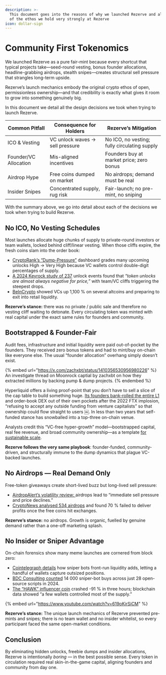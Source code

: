 ```yaml
---
description: >-
  This document goes into the reasons of why we launched Rezerve and also some
  of the ethos we hold very strongly at Rezerve
icon: dollar-sign
---
```


# Community First Tokenomics

We launched Rezerve as a pure fair-mint because every shortcut that typical projects take—seed-round vesting, bonus founder allocations, headline-grabbing airdrops, stealth snipes—creates structural sell pressure that strangles long-term upside.

Rezerve’s launch mechanics embody the original crypto ethos of open, permissionless ownership—and that credibility is exactly what gives it room to grow into something genuinely big.

In this document we detail all the design decisions we took when trying to launch Rezerve.

| Common Pitfall        | Consequence for Holders         | Rezerve’s Mitigation                         |
| --------------------- | ------------------------------- | -------------------------------------------- |
| ICO & Vesting         | VC unlock waves → sell pressure | No ICO, no vesting; fully circulating supply |
| Founder/VC Allocation | Mis-aligned incentives          | Founders buy at market price; zero bonus     |
| Airdrop Hype          | Free coins dumped on market     | No airdrops; demand must be real             |
| Insider Snipes        | Concentrated supply, rug risk   | Fair-launch; no pre-mint, no sniping         |

With the summary above, we go into detail about each of the decisions we took when trying to build Rezerve.

## No ICO, No Vesting Schedules

Most launches allocate huge chunks of supply to private-round investors or team wallets, locked behind cliff/linear vesting. When those cliffs expire, the fresh coins slam into the order book:

- [CryptoRank’s “Dump-Pressure”](https://cryptorank.io/token-unlock/pressure) dashboard grades many upcoming unlocks High → Very High because VC wallets control double-digit percentages of supply.
- [A 2024 Keyrock study of 237](https://crypto.news/token-unlocks-almost-always-negative-for-price-keyrocks-study-reveals/) unlock events found that _“token unlocks are almost always negative for price,”_ with team/VC cliffs triggering the steepest drops.
- [BeInCrypto](https://beincrypto.com/vcs-may-dump-these-altcoins/) showed VCs up 1,100 % on several altcoins and preparing to exit into retail liquidity.

**Rezerve’s stance:** there was no private / public sale and therefore no vesting cliff waiting to detonate. Every circulating token was minted with real capital under the exact same rules for founders and community.

## Bootstrapped & Founder-Fair

Audit fees, infrastructure and initial liquidity were paid out-of-pocket by the founders. They received zero bonus tokens and had to mint/buy on-chain like everyone else. The usual “founder allocation” overhang simply doesn’t exist.

{% embed url="https://x.com/zachxbt/status/1410356530956980226" %}
An investigate thread on Moonrock captial by zachxbt on how they extracted millions by backing pump & dump projects.
{% endembed %}

Hyperliquid offers a living proof-point that you don’t have to sell a slice of the cap table to build something huge. [Its founders bank-rolled the entire L1](https://www.coinlive.com/news/hyperliquid-the-path-to-financial-aggregation) and order-book DEX out of their own pockets after the 2022 FTX implosion, “refusing to accept any outside funding from venture capitalists” so that ownership could flow straight to users ￼. In less than two years that self-funded stance has snowballed into a top-three on-chain venue.

Analysts credit this “VC-free hyper-growth” model—bootstrapped capital, real fee revenue, and broad community ownership—as a template [for sustainable scale](https://getblock.io/blog/cn/what-is-hyperliquid-full-guide/).

**Rezerve follows the very same playbook**: founder-funded, community-driven, and structurally immune to the dump dynamics that plague VC-backed launches.

## No Airdrops — Real Demand Only

Free-token giveaways create short-lived buzz but long-lived sell pressure:

- [AirdropAlert’s volatility review: ](https://airdropalert.com/blogs/how-airdrops-influence-token-price-volatility)airdrops lead to “immediate sell pressure and price declines.”
- [CryptoNews analysed 534 airdrops](https://cryptonews.com/exclusives/70-of-airdropped-tokens-fail-to-deliver-profits-heres-why) and found 70 % failed to deliver profits once the free coins hit exchanges.

**Rezerve’s stance:** no airdrops. Growth is organic, fuelled by genuine demand rather than a one-off marketing splash.

## No Insider or Sniper Advantage

On-chain forensics show many meme launches are cornered from block zero:

- [Cointelegraph details](https://cointelegraph.com/learn/articles/front-runs-sniper-bots-and-self-buys) how sniper bots front-run liquidity adds, letting a handful of wallets capture outsized positions.
- [BDC Consulting counted](https://bdc.consulting/insights/MarketResearch/memecoins) 14 000 sniper-bot buys across just 28 open-source scripts in 2024.
- [The “HAWK” influencer coin](https://nypost.com/2024/12/05/business/hawk-tuah-girl-haliey-welch-launches-cryptocurrency-which-crashes-shortly-after-launch) crashed -91 % in three hours; blockchain data showed “a few wallets controlled most of the supply.”

{% embed url="https://www.youtube.com/watch?v=619oKirSiCM" %}

**Rezerve’s stance:** The unique launch mechanics of Rezerve prevented pre-mints and snipes; there is no team wallet and no insider whitelist, so every participant faced the same open-market conditions.

## Conclusion

By eliminating hidden unlocks, freebie dumps and insider allocations, Rezerve is intentionally _boring_ — in the best possible sense. Every token in circulation required real skin-in-the-game capital, aligning founders and community from day one.
